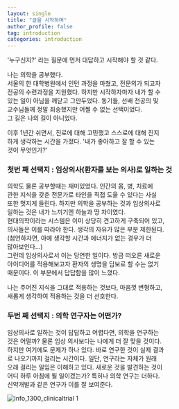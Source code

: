 ```yaml
---
layout: single
title: "글을 시작하며"
author_profile: false
tag: introduction
categories: introduction
---
```


'누구신지?' 라는 질문에 먼저 대답하고 시작해야 할 것 같다.  
 
나는 의학을 공부했다.  
서울의 한 대학병원에서 인턴 과정을 마쳤고, 전문의가 되고자  
전공의 수련과정을 지원했다. 하지만 시작하자마자 내가 할 수  
있는 일이 아님을 깨닫고 그만두었다. 동기들, 선배 전공의 및  
교수님들께 정말 죄송했지만 어쩔 수 없는 선택이었다.  
그 길은 나의 길이 아니었다.  
 
이후 1년간 쉬면서, 진로에 대해 고민했고 스스로에 대해 진지  
하게 생각하는 시간을 가졌다. '내가 좋아하고 잘 할 수 있는  
것이 무엇인가?'
 
### 첫번 째 선택지 : 임상의사(환자를 보는 의사)로 일하는 것  
 
의학도 물론 공부할때는 재미있었다. 인간의 몸, 병, 치료에  
관한 지식을 갖춘 전문가로 타인을 직접 도울 수 있다는 사실  
또한 멋지게 들린다. 하지만 의학을 공부하는 것과 임상의사로  
일하는 것은 내가 느끼기엔 하늘과 땅 차이였다.  
현대의학이라는 시스템은 이미 상당히 견고하게 구축되어 있고,  
의사들은 이를 따라야 한다. 생각의 자유가 많은 부분 제한된다.  
(첨언하자면, 아예 생각할 시간과 에너지가 없는 경우가 더   
많아보인다…)  
그런데 임상의사로서 이는 당연한 일이다. 방금 떠오른 새로운  
아이디어를 적용해보고자 환자의 생명을 담보로 할 수는 없기  
때문이다. 이 부분에서 답답함을 많이 느꼈다.  
 
나는 주어진 지식을 그대로 적용하는 것보다, 마음껏 변형하고,  
새롭게 생각하여 적용하는 것을 더 선호한다.  
 
### 두번 째 선택지 : 의학 연구자는 어떤가?  

임상의사로 일하는 것이 답답하고 어렵다면, 의학을 연구하는  
것은 어떨까? 물론 임상 의사보다는 나에게 더 잘 맞을 것이다.  
하지만 여기에도 문제가 하나 있다. 바로 연구한 것이 실제 결과  
로 나오기까지 걸리는 시간이다. 일단, 연구라는 자체가 원래  
오래 걸리는 일임은 이해하고 있다. 새로운 것을 발견하는 것이  
어디 하루 아침에 될 일이겠는가? 특히나 의학 연구는 더하다.  
신약개발과 같은 연구가 이를 잘 보여준다. 

![info_1300_clinicaltrial 1](https://user-images.githubusercontent.com/34860302/50129787-f1c7fa00-02bd-11e9-990a-cb91e4671cc7.jpg)

